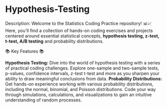 # Hypothesis-Testing
Description: Welcome to the Statistics Coding Practice repository! 📊📈 Here, you'll find a collection of hands-on coding exercises and projects centered around essential statistical concepts, **hypothesis testing, z-test, t-test, A/B testing** and probability distributions. 

📚 Key Features 📚

**Hypothesis Testing:** Dive into the world of hypothesis testing with a series of practical coding challenges. Explore one-sample and two-sample tests, p-values, confidence intervals, z-test t-test and more as you sharpen your ability to draw meaningful conclusions from data.
**Probability Distributions:** Get hands-on experience working with various probability distributions, including the normal, binomial, and Poisson distributions. Code your way through simulations, calculations, and visualizations to gain an intuitive understanding of random processes.

